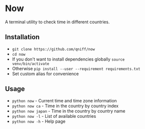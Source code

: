 # Now
A terminal utility to check time in different countries.

## Installation
* ```git clone https://github.com/qniff/now```
* ```cd now```
* If you don't want to install dependencies globally ```source venv/bin/activate```
* Otherwise ```pip install --user --requirement requirements.txt```
* Set custom alias for convenience

## Usage
* ```python now``` - Current time and time zone information
* ```python now ca``` - Time in the country by country index
* ```python now japan``` - Time in the country by country name
* ```python now -l``` - List of available countries
* ```python now -h``` - Help page